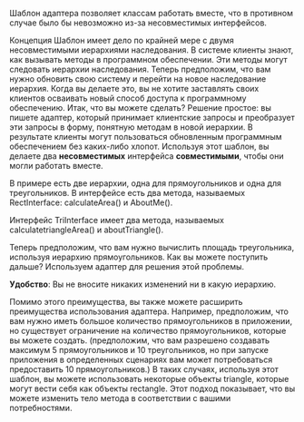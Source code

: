 Шаблон адаптера позволяет классам работать вместе, что в противном случае было бы невозможно из-за несовместимых интерфейсов.

Концепция
Шаблон имеет дело по крайней мере с двумя несовместимыми иерархиями наследования. В системе клиенты знают, как вызывать методы в программном обеспечении. Эти методы могут следовать иерархии наследования.
Теперь предположим, что вам нужно обновить свою систему и перейти на новое наследование иерархия. Когда вы делаете это, вы не хотите заставлять своих клиентов осваивать новый
способ доступа к программному обеспечению. 
Итак, что вы можете сделать? Решение простое: вы пишете адаптер, который принимает клиентские запросы и преобразует эти запросы в форму, понятную методам в новой иерархии. В результате клиенты могут пользоваться обновленным
программным обеспечением без каких-либо хлопот. Используя этот шаблон, вы делаете два **несовместимых** интерфейса **совместимыми**, чтобы они могли работать вместе.


В примере есть две иерархии, одна для прямоугольников и одна для треугольников. В интерфейсе есть два метода, называемых RectInterface:
calculateArea() и AboutMe().

Интерфейс TriInterface имеет два метода, называемых calculatetriangleАrea() и aboutTriangle(). 

Теперь предположим, что вам нужно вычислить площадь треугольника, используя иерархию прямоугольников. Как вы можете поступить дальше? Используем адаптер для решения этой проблемы. 

**Удобство**: Вы не вносите никаких изменений ни в какую иерархию. 

Помимо этого преимущества, вы также можете расширить преимущества использования адаптера. 
Например, предположим, что вам нужно иметь большое количество прямоугольников в приложении, но существует ограничение на количество прямоугольников, которые вы можете создать. 
(предположим, что вам разрешено создавать максимум 5 прямоугольников и 10 треугольников, но при запуске приложения в определенных сценариях вам может потребоваться предоставить 10 прямоугольников.)
В таких случаях, используя этот шаблон, вы можете использовать некоторые объекты triangle, которые могут вести себя как объекты rectangle. 
Этот подход показывает, что вы можете изменить тело метода в соответствии с вашими потребностями. 
